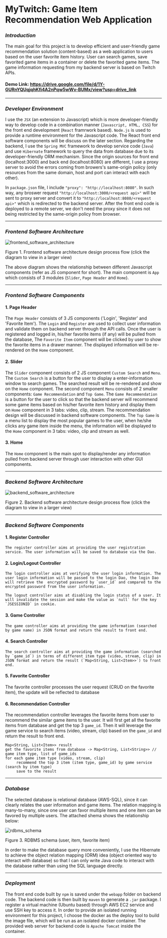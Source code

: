 # MyTwitch: Game Item Recommendation Web Application

### *Introduction*

The main goal for this project is to develop efficient and user-friendly game recommendation solution (content-based) as a web application to users based on the user favorite item history.
User can search games, save favorited game items in a container or delete the favorited game items. The game information requesting from my backend server is based on Twitch APIs. 

#### Demo Link: https://drive.google.com/file/d/1Y-GURnYQUqjqhKfi4A2nPqw5wWv-BUMx/view?usp=drive_link

---

### *Developer Environment*

I use the `JSX` (an extension to Javascript) which is more developer-friendly way to develop code in a combination manner (`Javascript, HTML, CSS`) for the front end development (`React` framrwork based). `Node.js` is used to provide a runtime environment for the Javascript code. The React front end software components will be discuss on the later section. Regarding the backend, I use the `Spring MVC` framework to develop service code (`Java`) and use `Hibernate` framework to query the data from database due to its developer-friendly ORM mechanism. Since the origin sources for front end (localhost:3000) and back end (localhost:8080) are different, I use a proxy server to avoid the errors coming from browers's same-origin policy (only resources from the same domain, host and port can interact with each other).  

In `package.json` file, I include `"proxy": "http://localhost:8080"`. In such way, any broswer request `"http://localhost:3000/<request api>"` will be sent
to proxy server and convert it to `"http://localhost:8080/<request api>"` which is redirected to the backend server. After the front end code is deployed to a remote server, we don't need the proxy since it does not being restricted by the same-origin policy from browser.

---

### *Frontend Software Architecture*

![frontend_software_architecture](images/software_architecture_frontend.PNG)

Figure 1. Frontend software architecture design process flow (click the diagram to view in a larger view)

The above diagram shows the relationship between different Javascript components (refer as JS component for short). The main component is `App` which consists of 3 modules (`Slider`, `Page Header` and `Home`). 

---

### *Frontend Software Components*

#### 1. Page Header

The `Page Header` consists of 3 JS components ('Login', 'Register' and 'Favorite Item'). The `Login` and `Register` are used to collect user information and validate them on backend server through the API calls. Once the user is registered and logged in, his/her favorite items (if any) will be pulled from the database, The `Favorite Item` component will be clicked by user to show the favorite items in a drawer manner. The displayed information will be re-rendered on the `Home` component.

#### 2. Slider

The `Slider` component consists of 2 JS component `Custom Search` and `Menu`. The `Custom Search` is a button for the user to display a enter-information window to search games. The searched result will be re-rendered and show on the `Home` component. The second component `Menu` consists of 2 smaller components: `Game Recommendation` and `Top Game`. The `Game Recommendation` is a button for the user to click so that the backend server will recommend some game items based on his/her
favorite item history and display them on `Home` component in 3 tabs: video, clip, stream. The recommendation design will be discussed in backend software components. The `Top Game` is a menu list to display the most popular games to the user, when he/she clicks any game item inside the menu, the information will be displayed to the
`Home` component in 3 tabs: video, clip and stream as well. 

#### 3. Home

The `Home` component is the main spot to display/render any information pulled from backend server through user interaction with other GUI components.

---

### *Backend Software Architecture*

![backend_software_architecture](images/backend_architecture.PNG)

Figure 2. Backend software architecture design process flow (click the diagram to view in a larger view)

---

### *Backend Software Components*

#### 1. Register Controller

    The register controller aims at providing the user registration service. The user information will be saved to database via the Dao.
    
#### 2. Login/Logout Controller
  
    The login controller aims at verifying the user login information. The user login information will be passed to the login Dao, the login Dao will retrieve the  encrypted password by `user_id` and compared to the encrypted password from the user information. 
    
    The logout controller aims at disabling the login status of a user. It will invalidate the session and make the value as `null` for the key `JSESSIONID` in cookie.
    
#### 3. Game Controller
    
    The game controller aims at providing the game information (searched by game name) in JSON format and return the result to front end.
    
#### 4. Search Controller
    
    The search controller aims at providing the game information (searched by `game_id`) in terms of different item type (video, stream, clip) in JSON format and return the result (`Map<String, List<Item>>`) to front end.
    
#### 5. Favorite Controller
  
  The favorite controller processes the user request (CRUD on the favorite item), the update will be reflected to database

  
#### 6. Recommendation Controller

  The recommendation controller leverages the favorite items from user to recommend the similar game items to the user. It will first get all the favorite items from database and get the top 3 `game_id`. Then it will leverage the game service to search items (video, stream, clip) based on the `game_id` and return the result to front end. 
  
   ```
   Map<String, List<Item>> result
   get the favorite items from database -> Map<String, List<String>> // game item type, list of game_ids
   for each game item type (video, stream, clip)
        recommend the top 3 item (item type, game_id) by game service (search by item type)
        save to the result
 
   ```
---

### *Database*

The selected database is relational database (AWS-SQL), since it can clearly relates the user information and game items. The relation mapping is many-to-many, since one user can favor multiple items and one item can be favored by multiple users. The attached shema shows the relationship below:

![rdbms_schema](images/rdbms_schema.PNG)

Figure 3. RDBMS schema (user, item, favorite item) 

In order to make the database query more conveniently, I use the Hibernate to achieve the object relation mapping (ORM) idea (object oriented way to interact with database) so that I can only write Java code to interact with the database rather than using the SQL language directly. 
 
 ---
 
### *Deployment*

The front end code built by `npm` is saved under the `webapp` folder on backend code. The backend code is then built by `maven` to generate a `.jar` package. I register a virtual machine (Ubuntu based) through AWS EC2 service and use SSH key to access it. In order to provide an isolated running environment for this project, I choose the docker as the deploy tool to build the image file, which will be run as an isolated docker container. The provided web server for backend code is `Apache Tomcat` inside the container. 
